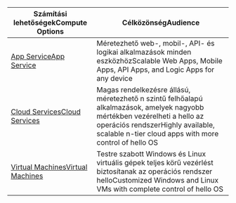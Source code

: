 
| <span data-ttu-id="287ba-101">Számítási lehetőségek</span><span class="sxs-lookup"><span data-stu-id="287ba-101">Compute Options</span></span> | <span data-ttu-id="287ba-102">Célközönség</span><span class="sxs-lookup"><span data-stu-id="287ba-102">Audience</span></span> |
| --- | --- |
| <span data-ttu-id="287ba-103">[App Service][lnk_app]</span><span class="sxs-lookup"><span data-stu-id="287ba-103">[App Service][lnk_app]</span></span> |<span data-ttu-id="287ba-104">Méretezhető web-, mobil-, API- és logikai alkalmazások minden eszközhöz</span><span class="sxs-lookup"><span data-stu-id="287ba-104">Scalable Web Apps, Mobile Apps, API Apps, and Logic Apps for any device</span></span> |
| <span data-ttu-id="287ba-105">[Cloud Services][lnk_cloud]</span><span class="sxs-lookup"><span data-stu-id="287ba-105">[Cloud Services][lnk_cloud]</span></span> |<span data-ttu-id="287ba-106">Magas rendelkezésre állású, méretezhető n szintű felhőalapú alkalmazások, amelyek nagyobb mértékben vezérelheti a hello az operációs rendszer</span><span class="sxs-lookup"><span data-stu-id="287ba-106">Highly available, scalable n-tier cloud apps with more control of hello OS</span></span> |
| <span data-ttu-id="287ba-107">[Virtual Machines][lnk_vm]</span><span class="sxs-lookup"><span data-stu-id="287ba-107">[Virtual Machines][lnk_vm]</span></span> |<span data-ttu-id="287ba-108">Testre szabott Windows és Linux virtuális gépek teljes körű vezérlést biztosítanak az operációs rendszer hello</span><span class="sxs-lookup"><span data-stu-id="287ba-108">Customized Windows and Linux VMs with complete control of hello OS</span></span> |

[lnk_app]: ../articles/app-service-web/app-service-web-overview.md
[lnk_vm]:../articles/virtual-machines/windows/overview.md
[lnk_cloud]: ../articles/cloud-services/cloud-services-choose-me.md